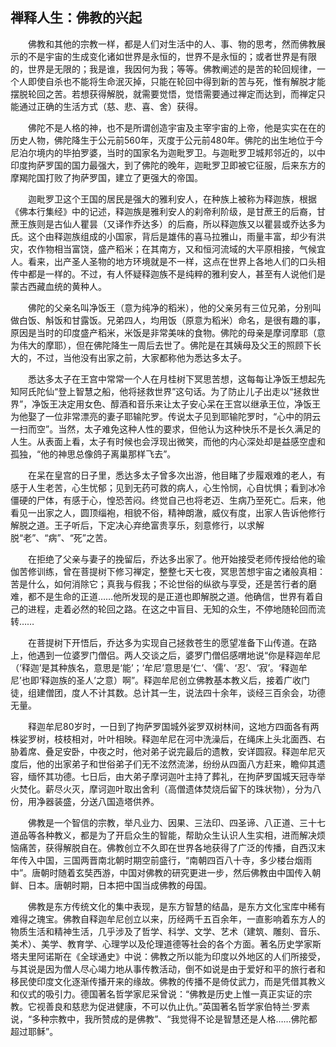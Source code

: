 ## 禅释人生：佛教的兴起

　　佛教和其他的宗教一样，都是人们对生活中的人、事、物的思考，然而佛教展示的不是宇宙的生成变化诸如世界是永恒的，世界不是永恒的；或者世界是有限的，世界是无限的；我是谁，我因何为我；等等。佛教阐述的是苦的轮回规律，一个人即使自杀也不能将生命泯灭掉，只能在轮回中得到新的苦与死，惟有解脱才能摆脱轮回之苦。若想获得解脱，就需要觉悟，觉悟需要通过禅定而达到，而禅定只能通过正确的生活方式（慈、悲、喜、舍）获得。

　　佛陀不是人格的神，也不是所谓创造宇宙及主宰宇宙的上帝，他是实实在在的历史人物，佛陀降生于公元前560年，灭度于公元前480年。佛陀的出生地位于今尼泊尔境内的毕拍罗婆，当时的国家名为迦毗罗卫。与迦毗罗卫城邦邻近的，以中印度拘萨罗国的国力最强大，到了佛陀的晚年，迦毗罗卫即被它征服，后来东方的摩羯陀国打败了拘萨罗国，建立了更强大的帝国。

　　迦毗罗卫这个王国的居民是强大的雅利安人，在种族上被称为释迦族，根据《佛本行集经》中的记述，释迦族是雅利安人的刹帝利阶级，是甘蔗王的后裔，甘蔗王族则是古仙人瞿昙（又译作乔达多）的后裔，所以释迦族又以瞿昙或乔达多为氏。这个由释迦族组成的小国家，背后是雄伟的喜马拉雅山，雨量丰富，却少有洪灾，农作物相当富饶，盛产稻米；在其南方，又和恒河流域的大平原相接，气候宜人。看来，出产圣人圣物的地方环境就是不一样，这点在世界上各地人们的口头相传中都是一样的。不过，有人怀疑释迦族不是纯粹的雅利安人，甚至有人说他们是蒙古西藏血统的黄种人。

　　佛陀的父亲名叫净饭王（意为纯净的稻米），他的父亲另有三位兄弟，分别叫做白饭、斛饭和甘露饭。兄弟四人，均用饭（原意为稻米）命名，是很有趣的事，原因是当时的印度盛产稻米，米饭是非常美味的食物。佛陀的母亲是摩诃摩耶（意为伟大的摩耶），但在佛陀降生一周后去世了。佛陀是在其姨母及父王的照顾下长大的，不过，当他没有出家之前，大家都称他为悉达多太子。

　　悉达多太子在王宫中常常一个人在月桂树下冥思苦想，这每每让净饭王想起先知阿氏陀仙“登上智慧之船，他将拯救世界”这句话。为了防止儿子出走以“拯救世界”，净饭王决定用女色、醇酒和音乐来让太子安心呆在王宫以继承王位，净饭王为他娶了一位非常漂亮的妻子耶输陀罗。传说太子见到耶输陀罗时，“心中的阴云一扫而空”。当然，太子难免这种人性的要求，但他认为这种快乐不是长久满足的人生。从表面上看，太子有时候也会浮现出微笑，而他的内心深处却是益感空虚和孤独，“他的神思总像鸽子离巢那样飞去”。

　　在呆在皇宫的日子里，悉达多太子曾多次出游，他目睹了步履艰难的老人，有感于人生老苦，心生忧郁；见到无药可救的病人，心生怜悯，心自忧惧；看到冰冷僵硬的尸体，有感于心，惶恐苦闷。终觉自己也将老迈、生病乃至死亡。后来，他看见一出家之人，圆顶缁袍，相貌不俗，精神朗澈，威仪有度，出家人告诉他修行解脱之道。王子听后，下定决心弃绝富贵享乐，刻意修行，以求解脱“老”、“病”、“死”之苦。

　　在拒绝了父亲与妻子的挽留后，乔达多出家了。他开始接受老师传授给他的瑜伽苦修训练，曾在菩提树下修习禅定，整整七天七夜，冥思苦想宇宙之诸般真相：苦是什么，如何消除它；真我与假我；不论世俗的纵欲与享受，还是苦行者的磨难，都不是生命的正道……他所发现的是正道也即解脱之道。他确信，世界有着自己的进程，走着必然的轮回之路。在这之中盲目、无知的众生，不停地随轮回而流转……

　　在菩提树下开悟后，乔达多为实现自己拯救苍生的愿望准备下山传道。在路上，他遇到一位婆罗门僧侣。两人交谈之后，婆罗门僧侣感喟地说“你是释迦牟尼（‘释迦’是其种族名，意思是‘能’；‘牟尼’意思是‘仁’、‘儒’、‘忍’、‘寂’。‘释迦牟尼’也即‘释迦族的圣人’之意）啊”。释迦牟尼创立佛教基本教义后，接着广收门徒，组建僧团，度人不计其数。总计其一生，说法四十余年，谈经三百余会，功德无量。

　　释迦牟尼80岁时，一日到了拘萨罗国城外娑罗双树林间，这地方四面各有两株娑罗树，枝枝相对，叶叶相映。释迦牟尼在河中洗澡后，在绳床上头北面西、右胁着席、叠足安卧，中夜之时，他对弟子说完最后的遗教，安详圆寂。释迦牟尼灭度后，他的出家弟子和世俗弟子们无不泫然流涕，纷纷从四面八方赶来，瞻仰其遗容，缅怀其功德。七日后，由大弟子摩诃迦叶主持了葬礼，在拘萨罗国城天冠寺举火焚化。薪尽火灭，摩诃迦叶取出舍利（高僧遗体焚烧后留下的珠状物），分为八份，用净器装盛，分送八国造塔供养。

　　佛教是一个智信的宗教，举凡业力、因果、三法印、四圣谛、八正道、三十七道品等各种教义，都是为了开启众生的智能，帮助众生认识人生实相，进而解决烦恼痛苦，获得解脱自在。佛教创立不久即在世界各地获得了广泛的传播，自西汉末年传入中国，三国两晋南北朝时期空前盛行，“南朝四百八十寺，多少楼台烟雨中”。唐朝时随着玄奘西游，中国对佛教的研究更进一步，然后佛教由中国传入朝鲜、日本。唐朝时期，日本把中国当成佛教的母国。

　　佛教是东方传统文化的集中表现，是东方智慧的结晶，是东方文化宝库中稀有难得之瑰宝。佛教自释迦牟尼创立以来，历经两千五百余年，一直影响着东方人的物质生活和精神生活，几乎涉及了哲学、科学、文学、艺术（建筑、雕刻、音乐、美术）、美学、教育学、心理学以及伦理道德等社会的各个方面。著名历史学家斯塔夫里阿诺斯在《全球通史》中说：佛教之所以能为印度以外地区的人们所接受，与其说是因为僧人尽心竭力地从事传教活动，倒不如说是由于爱好和平的旅行者和移民使印度文化逐渐传播开来的缘故。佛教的传播不是倚仗武力，而是凭借其教义和仪式的吸引力。德国著名哲学家尼采曾说：“佛教是历史上惟一真正实证的宗教。它视善良和慈悲为促进健康，不可以仇止仇。”英国著名哲学家伯特兰·罗素说，“多种宗教中，我所赞成的是佛教”、“我觉得不论是智慧还是人格……佛陀都超过耶稣”。
